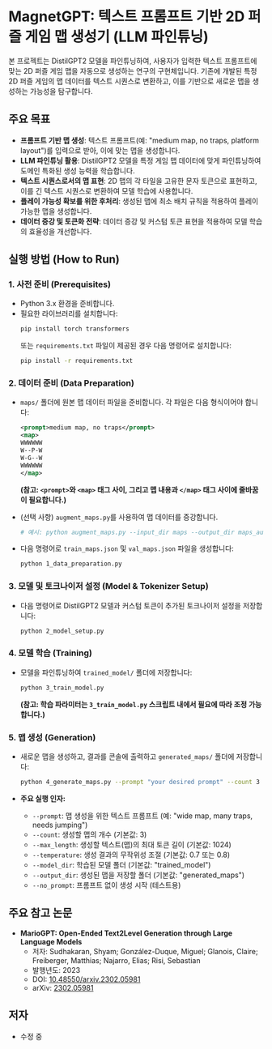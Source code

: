 # MagnetGPT: 텍스트 프롬프트 기반 2D 퍼즐 게임 맵 생성기 (LLM 파인튜닝)

본 프로젝트는 DistilGPT2 모델을 파인튜닝하여, 사용자가 입력한 텍스트 프롬프트에 맞는 2D 퍼즐 게임 맵을 자동으로 생성하는 연구의 구현체입니다. 기존에 개발된 특정 2D 퍼즐 게임의 맵 데이터를 텍스트 시퀀스로 변환하고, 이를 기반으로 새로운 맵을 생성하는 가능성을 탐구합니다.

## 주요 목표

* **프롬프트 기반 맵 생성**: 텍스트 프롬프트(예: "medium map, no traps, platform layout")를 입력으로 받아, 이에 맞는 맵을 생성합니다.
* **LLM 파인튜닝 활용**: DistilGPT2 모델을 특정 게임 맵 데이터에 맞게 파인튜닝하여 도메인 특화된 생성 능력을 학습합니다.
* **텍스트 시퀀스로서의 맵 표현**: 2D 맵의 각 타일을 고유한 문자 토큰으로 표현하고, 이를 긴 텍스트 시퀀스로 변환하여 모델 학습에 사용합니다.
* **플레이 가능성 확보를 위한 후처리**: 생성된 맵에 최소 배치 규칙을 적용하여 플레이 가능한 맵을 생성합니다.
* **데이터 증강 및 토큰화 전략**: 데이터 증강 및 커스텀 토큰 표현을 적용하여 모델 학습의 효율성을 개선합니다.


## 실행 방법 (How to Run)

### 1. 사전 준비 (Prerequisites)

* Python 3.x 환경을 준비합니다.
* 필요한 라이브러리를 설치합니다:
    ```bash
    pip install torch transformers
    ```
    또는 `requirements.txt` 파일이 제공된 경우 다음 명령어로 설치합니다:
    ```bash
    pip install -r requirements.txt
    ```

### 2. 데이터 준비 (Data Preparation)

* `maps/` 폴더에 원본 맵 데이터 파일을 준비합니다. 각 파일은 다음 형식이어야 합니다:

    ```xml
    <prompt>medium map, no traps</prompt>
    <map>
    WWWWWW
    W--P-W
    W-G--W
    WWWWWW
    </map>
    ```
    **(참고: `<prompt>`와 `<map>` 태그 사이, 그리고 맵 내용과 `</map>` 태그 사이에 줄바꿈이 필요합니다.)**

* (선택 사항) `augment_maps.py`를 사용하여 맵 데이터를 증강합니다.
    ```bash
    # 예시: python augment_maps.py --input_dir maps --output_dir maps_augmented
    ```

* 다음 명령어로 `train_maps.json` 및 `val_maps.json` 파일을 생성합니다:
    ```bash
    python 1_data_preparation.py
    ```

### 3. 모델 및 토크나이저 설정 (Model & Tokenizer Setup)

* 다음 명령어로 DistilGPT2 모델과 커스텀 토큰이 추가된 토크나이저 설정을 저장합니다:
    ```bash
    python 2_model_setup.py
    ```

### 4. 모델 학습 (Training)

* 모델을 파인튜닝하여 `trained_model/` 폴더에 저장합니다:
    ```bash
    python 3_train_model.py
    ```
    **(참고: 학습 파라미터는 `3_train_model.py` 스크립트 내에서 필요에 따라 조정 가능합니다.)**

### 5. 맵 생성 (Generation)

* 새로운 맵을 생성하고, 결과를 콘솔에 출력하고 `generated_maps/` 폴더에 저장합니다:
    ```bash
    python 4_generate_maps.py --prompt "your desired prompt" --count 3 --max_length 150 --temperature 0.7
    ```

* **주요 실행 인자:**
    * `--prompt`: 맵 생성을 위한 텍스트 프롬프트 (예: "wide map, many traps, needs jumping")
    * `--count`: 생성할 맵의 개수 (기본값: 3)
    * `--max_length`: 생성할 텍스트(맵)의 최대 토큰 길이 (기본값: 1024)
    * `--temperature`: 생성 결과의 무작위성 조절 (기본값: 0.7 또는 0.8)
    * `--model_dir`: 학습된 모델 폴더 (기본값: "trained_model")
    * `--output_dir`: 생성된 맵을 저장할 폴더 (기본값: "generated_maps")
    * `--no_prompt`: 프롬프트 없이 생성 시작 (테스트용)

## 주요 참고 논문

* **MarioGPT: Open-Ended Text2Level Generation through Large Language Models**
    * 저자: Sudhakaran, Shyam; González-Duque, Miguel; Glanois, Claire; Freiberger, Matthias; Najarro, Elias; Risi, Sebastian
    * 발행년도: 2023
    * DOI: [10.48550/arxiv.2302.05981](https://doi.org/10.48550/arxiv.2302.05981)
    * arXiv: [2302.05981](https://arxiv.org/abs/2302.05981)

## 저자

* 수정 중
